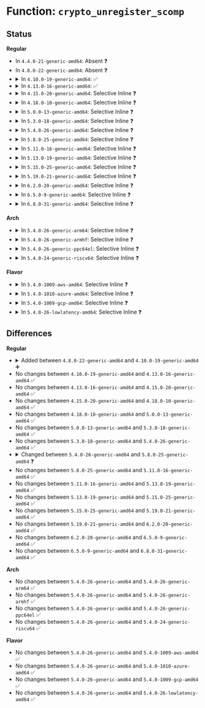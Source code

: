 # Function: <code>crypto_unregister_scomp</code>

## Status
<b>Regular</b>
<ul>
<li>
In <code>4.4.0-21-generic-amd64</code>: Absent ❓
</li>
<li>
In <code>4.8.0-22-generic-amd64</code>: Absent ❓
</li>
<li>
<details>
<summary>In <code>4.10.0-19-generic-amd64</code>: ✅</summary>

```c
int crypto_unregister_scomp(struct scomp_alg * alg)
```

```json
{
  "name": "crypto_unregister_scomp",
  "collision_type": "Unique Global",
  "inline_type": "No",
  "funcs": [
    {
      "addr": 18446744071583017472,
      "name": "crypto_unregister_scomp",
      "external": true,
      "loc": "crypto/scompress.c:342",
      "file": "crypto/scompress.c",
      "inline": "seen, unknown",
      "caller_inline": [],
      "caller_func": [
        "crypto/lzo.c:lzo_mod_fini"
      ]
    }
  ],
  "symbols": [
    {
      "addr": 18446744071583017472,
      "name": "crypto_unregister_scomp",
      "section": ".text",
      "bind": "STB_GLOBAL",
      "size": 77
    }
  ]
}
```
</details>
</li>
<li>
<details>
<summary>In <code>4.13.0-16-generic-amd64</code>: ✅</summary>

```c
int crypto_unregister_scomp(struct scomp_alg * alg)
```

```json
{
  "name": "crypto_unregister_scomp",
  "collision_type": "Unique Global",
  "inline_type": "No",
  "funcs": [
    {
      "addr": 18446744071583068944,
      "name": "crypto_unregister_scomp",
      "external": true,
      "loc": "crypto/scompress.c:341",
      "file": "crypto/scompress.c",
      "inline": "seen, unknown",
      "caller_inline": [],
      "caller_func": [
        "crypto/scompress.c:crypto_unregister_scomps",
        "crypto/scompress.c:crypto_register_scomps",
        "crypto/lzo.c:lzo_mod_fini"
      ]
    }
  ],
  "symbols": [
    {
      "addr": 18446744071583068944,
      "name": "crypto_unregister_scomp",
      "section": ".text",
      "bind": "STB_GLOBAL",
      "size": 67
    }
  ]
}
```
</details>
</li>
<li>
<details>
<summary>In <code>4.15.0-20-generic-amd64</code>: Selective Inline ❓</summary>

```c
int crypto_unregister_scomp(struct scomp_alg * alg)
```

```json
{
  "name": "crypto_unregister_scomp",
  "collision_type": "Unique Global",
  "inline_type": "Selective",
  "funcs": [
    {
      "addr": 18446744071583234852,
      "name": "crypto_unregister_scomp",
      "external": true,
      "loc": "crypto/scompress.c:339",
      "file": "crypto/scompress.c",
      "inline": "not declared, inlined",
      "caller_inline": [
        "crypto/scompress.c:crypto_unregister_scomps",
        "crypto/scompress.c:crypto_register_scomps"
      ],
      "caller_func": [
        "crypto/lzo.c:lzo_mod_fini"
      ]
    }
  ],
  "symbols": [
    {
      "addr": 18446744071583234528,
      "name": "crypto_unregister_scomp",
      "section": ".text",
      "bind": "STB_GLOBAL",
      "size": 20
    }
  ]
}
```
</details>
</li>
<li>
<details>
<summary>In <code>4.18.0-10-generic-amd64</code>: Selective Inline ❓</summary>

```c
int crypto_unregister_scomp(struct scomp_alg * alg)
```

```json
{
  "name": "crypto_unregister_scomp",
  "collision_type": "Unique Global",
  "inline_type": "Selective",
  "funcs": [
    {
      "addr": 18446744071583443220,
      "name": "crypto_unregister_scomp",
      "external": true,
      "loc": "crypto/scompress.c:292",
      "file": "crypto/scompress.c",
      "inline": "not declared, inlined",
      "caller_inline": [
        "crypto/scompress.c:crypto_unregister_scomps",
        "crypto/scompress.c:crypto_register_scomps"
      ],
      "caller_func": [
        "crypto/lzo.c:lzo_mod_fini"
      ]
    }
  ],
  "symbols": [
    {
      "addr": 18446744071583442896,
      "name": "crypto_unregister_scomp",
      "section": ".text",
      "bind": "STB_GLOBAL",
      "size": 20
    }
  ]
}
```
</details>
</li>
<li>
<details>
<summary>In <code>5.0.0-13-generic-amd64</code>: Selective Inline ❓</summary>

```c
int crypto_unregister_scomp(struct scomp_alg * alg)
```

```json
{
  "name": "crypto_unregister_scomp",
  "collision_type": "Unique Global",
  "inline_type": "Selective",
  "funcs": [
    {
      "addr": 18446744071583565202,
      "name": "crypto_unregister_scomp",
      "external": true,
      "loc": "crypto/scompress.c:289",
      "file": "crypto/scompress.c",
      "inline": "not declared, inlined",
      "caller_inline": [
        "crypto/scompress.c:crypto_unregister_scomps",
        "crypto/scompress.c:crypto_register_scomps"
      ],
      "caller_func": [
        "crypto/lzo.c:lzo_mod_fini"
      ]
    }
  ],
  "symbols": [
    {
      "addr": 18446744071583564880,
      "name": "crypto_unregister_scomp",
      "section": ".text",
      "bind": "STB_GLOBAL",
      "size": 20
    }
  ]
}
```
</details>
</li>
<li>
<details>
<summary>In <code>5.3.0-18-generic-amd64</code>: Selective Inline ❓</summary>

```c
int crypto_unregister_scomp(struct scomp_alg * alg)
```

```json
{
  "name": "crypto_unregister_scomp",
  "collision_type": "Unique Global",
  "inline_type": "Selective",
  "funcs": [
    {
      "addr": 18446744071583754626,
      "name": "crypto_unregister_scomp",
      "external": true,
      "loc": "crypto/scompress.c:269",
      "file": "crypto/scompress.c",
      "inline": "not declared, inlined",
      "caller_inline": [
        "crypto/scompress.c:crypto_unregister_scomps",
        "crypto/scompress.c:crypto_register_scomps"
      ],
      "caller_func": [
        "crypto/lzo.c:lzo_mod_fini",
        "crypto/lzo-rle.c:lzorle_mod_fini"
      ]
    }
  ],
  "symbols": [
    {
      "addr": 18446744071583754320,
      "name": "crypto_unregister_scomp",
      "section": ".text",
      "bind": "STB_GLOBAL",
      "size": 20
    }
  ]
}
```
</details>
</li>
<li>
<details>
<summary>In <code>5.4.0-26-generic-amd64</code>: Selective Inline ❓</summary>

```c
int crypto_unregister_scomp(struct scomp_alg * alg)
```

```json
{
  "name": "crypto_unregister_scomp",
  "collision_type": "Unique Global",
  "inline_type": "Selective",
  "funcs": [
    {
      "addr": 18446744071583864338,
      "name": "crypto_unregister_scomp",
      "external": true,
      "loc": "crypto/scompress.c:269",
      "file": "crypto/scompress.c",
      "inline": "not declared, inlined",
      "caller_inline": [
        "crypto/scompress.c:crypto_unregister_scomps",
        "crypto/scompress.c:crypto_register_scomps"
      ],
      "caller_func": [
        "crypto/lzo.c:lzo_mod_fini",
        "crypto/lzo-rle.c:lzorle_mod_fini"
      ]
    }
  ],
  "symbols": [
    {
      "addr": 18446744071583864032,
      "name": "crypto_unregister_scomp",
      "section": ".text",
      "bind": "STB_GLOBAL",
      "size": 20
    }
  ]
}
```
</details>
</li>
<li>
<details>
<summary>In <code>5.8.0-25-generic-amd64</code>: Selective Inline ❓</summary>

```c
void crypto_unregister_scomp(struct scomp_alg * alg)
```

```json
{
  "name": "crypto_unregister_scomp",
  "collision_type": "Unique Global",
  "inline_type": "Selective",
  "funcs": [
    {
      "addr": 18446744071584254226,
      "name": "crypto_unregister_scomp",
      "external": true,
      "loc": "crypto/scompress.c:269",
      "file": "crypto/scompress.c",
      "inline": "not declared, inlined",
      "caller_inline": [
        "crypto/scompress.c:crypto_unregister_scomps",
        "crypto/scompress.c:crypto_register_scomps"
      ],
      "caller_func": [
        "crypto/lzo.c:lzo_mod_fini",
        "crypto/lzo-rle.c:lzorle_mod_fini"
      ]
    }
  ],
  "symbols": [
    {
      "addr": 18446744071584254160,
      "name": "crypto_unregister_scomp",
      "section": ".text",
      "bind": "STB_GLOBAL",
      "size": 20
    }
  ]
}
```
</details>
</li>
<li>
<details>
<summary>In <code>5.11.0-16-generic-amd64</code>: Selective Inline ❓</summary>

```c
void crypto_unregister_scomp(struct scomp_alg * alg)
```

```json
{
  "name": "crypto_unregister_scomp",
  "collision_type": "Unique Global",
  "inline_type": "Selective",
  "funcs": [
    {
      "addr": 18446744071584372962,
      "name": "crypto_unregister_scomp",
      "external": true,
      "loc": "crypto/scompress.c:269",
      "file": "crypto/scompress.c",
      "inline": "not declared, inlined",
      "caller_inline": [
        "crypto/scompress.c:crypto_unregister_scomps",
        "crypto/scompress.c:crypto_register_scomps"
      ],
      "caller_func": [
        "crypto/lzo.c:lzo_mod_fini",
        "crypto/lzo-rle.c:lzorle_mod_fini"
      ]
    }
  ],
  "symbols": [
    {
      "addr": 18446744071584372896,
      "name": "crypto_unregister_scomp",
      "section": ".text",
      "bind": "STB_GLOBAL",
      "size": 20
    }
  ]
}
```
</details>
</li>
<li>
<details>
<summary>In <code>5.13.0-19-generic-amd64</code>: Selective Inline ❓</summary>

```c
void crypto_unregister_scomp(struct scomp_alg * alg)
```

```json
{
  "name": "crypto_unregister_scomp",
  "collision_type": "Unique Global",
  "inline_type": "Selective",
  "funcs": [
    {
      "addr": 18446744071584407394,
      "name": "crypto_unregister_scomp",
      "external": true,
      "loc": "crypto/scompress.c:269",
      "file": "crypto/scompress.c",
      "inline": "not declared, inlined",
      "caller_inline": [
        "crypto/scompress.c:crypto_unregister_scomps",
        "crypto/scompress.c:crypto_register_scomps"
      ],
      "caller_func": [
        "crypto/lzo.c:lzo_mod_fini",
        "crypto/lzo-rle.c:lzorle_mod_fini"
      ]
    }
  ],
  "symbols": [
    {
      "addr": 18446744071584407328,
      "name": "crypto_unregister_scomp",
      "section": ".text",
      "bind": "STB_GLOBAL",
      "size": 20
    }
  ]
}
```
</details>
</li>
<li>
<details>
<summary>In <code>5.15.0-25-generic-amd64</code>: Selective Inline ❓</summary>

```c
void crypto_unregister_scomp(struct scomp_alg * alg)
```

```json
{
  "name": "crypto_unregister_scomp",
  "collision_type": "Unique Global",
  "inline_type": "Selective",
  "funcs": [
    {
      "addr": 18446744071584802770,
      "name": "crypto_unregister_scomp",
      "external": true,
      "loc": "crypto/scompress.c:269",
      "file": "crypto/scompress.c",
      "inline": "not declared, inlined",
      "caller_inline": [
        "crypto/scompress.c:crypto_unregister_scomps",
        "crypto/scompress.c:crypto_register_scomps"
      ],
      "caller_func": [
        "crypto/lzo.c:lzo_mod_fini",
        "crypto/lzo-rle.c:lzorle_mod_fini"
      ]
    }
  ],
  "symbols": [
    {
      "addr": 18446744071584802704,
      "name": "crypto_unregister_scomp",
      "section": ".text",
      "bind": "STB_GLOBAL",
      "size": 20
    }
  ]
}
```
</details>
</li>
<li>
<details>
<summary>In <code>5.19.0-21-generic-amd64</code>: Selective Inline ❓</summary>

```c
void crypto_unregister_scomp(struct scomp_alg * alg)
```

```json
{
  "name": "crypto_unregister_scomp",
  "collision_type": "Unique Global",
  "inline_type": "Selective",
  "funcs": [
    {
      "addr": 18446744071585492354,
      "name": "crypto_unregister_scomp",
      "external": true,
      "loc": "crypto/scompress.c:269",
      "file": "crypto/scompress.c",
      "inline": "not declared, inlined",
      "caller_inline": [
        "crypto/scompress.c:crypto_unregister_scomps",
        "crypto/scompress.c:crypto_register_scomps"
      ],
      "caller_func": [
        "crypto/lzo.c:lzo_mod_fini",
        "crypto/lzo-rle.c:lzorle_mod_fini"
      ]
    }
  ],
  "symbols": [
    {
      "addr": 18446744071585492288,
      "name": "crypto_unregister_scomp",
      "section": ".text",
      "bind": "STB_GLOBAL",
      "size": 26
    }
  ]
}
```
</details>
</li>
<li>
<details>
<summary>In <code>6.2.0-20-generic-amd64</code>: Selective Inline ❓</summary>

```c
void crypto_unregister_scomp(struct scomp_alg * alg)
```

```json
{
  "name": "crypto_unregister_scomp",
  "collision_type": "Unique Global",
  "inline_type": "Selective",
  "funcs": [
    {
      "addr": 18446744071586254450,
      "name": "crypto_unregister_scomp",
      "external": true,
      "loc": "crypto/scompress.c:269",
      "file": "crypto/scompress.c",
      "inline": "not declared, inlined",
      "caller_inline": [
        "crypto/scompress.c:crypto_unregister_scomps",
        "crypto/scompress.c:crypto_register_scomps"
      ],
      "caller_func": [
        "crypto/lzo.c:lzo_mod_fini",
        "crypto/lzo-rle.c:lzorle_mod_fini"
      ]
    }
  ],
  "symbols": [
    {
      "addr": 18446744071586254368,
      "name": "crypto_unregister_scomp",
      "section": ".text",
      "bind": "STB_GLOBAL",
      "size": 26
    }
  ]
}
```
</details>
</li>
<li>
<details>
<summary>In <code>6.5.0-9-generic-amd64</code>: Selective Inline ❓</summary>

```c
void crypto_unregister_scomp(struct scomp_alg * alg)
```

```json
{
  "name": "crypto_unregister_scomp",
  "collision_type": "Unique Global",
  "inline_type": "Selective",
  "funcs": [
    {
      "addr": 18446744071586494818,
      "name": "crypto_unregister_scomp",
      "external": true,
      "loc": "crypto/scompress.c:268",
      "file": "crypto/scompress.c",
      "inline": "not declared, inlined",
      "caller_inline": [
        "crypto/scompress.c:crypto_unregister_scomps",
        "crypto/scompress.c:crypto_register_scomps"
      ],
      "caller_func": [
        "crypto/lzo.c:lzo_mod_fini",
        "crypto/lzo-rle.c:lzorle_mod_fini"
      ]
    }
  ],
  "symbols": [
    {
      "addr": 18446744071586494736,
      "name": "crypto_unregister_scomp",
      "section": ".text",
      "bind": "STB_GLOBAL",
      "size": 26
    }
  ]
}
```
</details>
</li>
<li>
<details>
<summary>In <code>6.8.0-31-generic-amd64</code>: Selective Inline ❓</summary>

```c
void crypto_unregister_scomp(struct scomp_alg * alg)
```

```json
{
  "name": "crypto_unregister_scomp",
  "collision_type": "Unique Global",
  "inline_type": "Selective",
  "funcs": [
    {
      "addr": 18446744071586764866,
      "name": "crypto_unregister_scomp",
      "external": true,
      "loc": "crypto/scompress.c:274",
      "file": "crypto/scompress.c",
      "inline": "not declared, inlined",
      "caller_inline": [
        "crypto/scompress.c:crypto_unregister_scomps",
        "crypto/scompress.c:crypto_register_scomps"
      ],
      "caller_func": [
        "crypto/deflate.c:deflate_mod_fini",
        "crypto/lzo.c:lzo_mod_fini",
        "crypto/lzo-rle.c:lzorle_mod_fini"
      ]
    }
  ],
  "symbols": [
    {
      "addr": 18446744071586764784,
      "name": "crypto_unregister_scomp",
      "section": ".text",
      "bind": "STB_GLOBAL",
      "size": 26
    }
  ]
}
```
</details>
</li>
</ul>
<b>Arch</b>
<ul>
<li>
<details>
<summary>In <code>5.4.0-26-generic-arm64</code>: Selective Inline ❓</summary>

```c
int crypto_unregister_scomp(struct scomp_alg * alg)
```

```json
{
  "name": "crypto_unregister_scomp",
  "collision_type": "Unique Global",
  "inline_type": "Selective",
  "funcs": [
    {
      "addr": 18446603336495681712,
      "name": "crypto_unregister_scomp",
      "external": true,
      "loc": "crypto/scompress.c:269",
      "file": "crypto/scompress.c",
      "inline": "not declared, inlined",
      "caller_inline": [
        "crypto/scompress.c:crypto_unregister_scomps",
        "crypto/scompress.c:crypto_register_scomps"
      ],
      "caller_func": [
        "crypto/lzo.c:lzo_mod_fini",
        "crypto/lzo-rle.c:lzorle_mod_fini"
      ]
    }
  ],
  "symbols": [
    {
      "addr": 18446603336495681368,
      "name": "crypto_unregister_scomp",
      "section": ".text",
      "bind": "STB_GLOBAL",
      "size": 44
    }
  ]
}
```
</details>
</li>
<li>
<details>
<summary>In <code>5.4.0-26-generic-armhf</code>: Selective Inline ❓</summary>

```c
int crypto_unregister_scomp(struct scomp_alg * alg)
```

```json
{
  "name": "crypto_unregister_scomp",
  "collision_type": "Unique Global",
  "inline_type": "Selective",
  "funcs": [
    {
      "addr": 3229032884,
      "name": "crypto_unregister_scomp",
      "external": true,
      "loc": "crypto/scompress.c:269",
      "file": "crypto/scompress.c",
      "inline": "not declared, inlined",
      "caller_inline": [
        "crypto/scompress.c:crypto_unregister_scomps",
        "crypto/scompress.c:crypto_register_scomps"
      ],
      "caller_func": [
        "crypto/lzo.c:lzo_mod_fini",
        "crypto/lzo-rle.c:lzorle_mod_fini"
      ]
    }
  ],
  "symbols": [
    {
      "addr": 3229032636,
      "name": "crypto_unregister_scomp",
      "section": ".text",
      "bind": "STB_GLOBAL",
      "size": 32
    }
  ]
}
```
</details>
</li>
<li>
<details>
<summary>In <code>5.4.0-26-generic-ppc64el</code>: Selective Inline ❓</summary>

```c
int crypto_unregister_scomp(struct scomp_alg * alg)
```

```json
{
  "name": "crypto_unregister_scomp",
  "collision_type": "Unique Global",
  "inline_type": "Selective",
  "funcs": [
    {
      "addr": 13835058055289825600,
      "name": "crypto_unregister_scomp",
      "external": true,
      "loc": "crypto/scompress.c:269",
      "file": "crypto/scompress.c",
      "inline": "not declared, inlined",
      "caller_inline": [
        "crypto/scompress.c:crypto_unregister_scomps",
        "crypto/scompress.c:crypto_register_scomps"
      ],
      "caller_func": [
        "crypto/lzo.c:lzo_mod_fini",
        "crypto/lzo-rle.c:lzorle_mod_fini"
      ]
    }
  ],
  "symbols": [
    {
      "addr": 13835058055289825136,
      "name": "crypto_unregister_scomp",
      "section": ".text",
      "bind": "STB_GLOBAL",
      "size": 56
    }
  ]
}
```
</details>
</li>
<li>
<details>
<summary>In <code>5.4.0-24-generic-riscv64</code>: Selective Inline ❓</summary>

```c
int crypto_unregister_scomp(struct scomp_alg * alg)
```

```json
{
  "name": "crypto_unregister_scomp",
  "collision_type": "Unique Global",
  "inline_type": "Selective",
  "funcs": [
    {
      "addr": 18446743936274830812,
      "name": "crypto_unregister_scomp",
      "external": true,
      "loc": "crypto/scompress.c:269",
      "file": "crypto/scompress.c",
      "inline": "not declared, inlined",
      "caller_inline": [
        "crypto/scompress.c:crypto_unregister_scomps",
        "crypto/scompress.c:crypto_register_scomps"
      ],
      "caller_func": [
        "crypto/lzo.c:lzo_mod_fini",
        "crypto/lzo-rle.c:lzorle_mod_fini"
      ]
    }
  ],
  "symbols": [
    {
      "addr": 18446743936274830554,
      "name": "crypto_unregister_scomp",
      "section": ".text",
      "bind": "STB_GLOBAL",
      "size": 44
    }
  ]
}
```
</details>
</li>
</ul>
<b>Flavor</b>
<ul>
<li>
<details>
<summary>In <code>5.4.0-1009-aws-amd64</code>: Selective Inline ❓</summary>

```c
int crypto_unregister_scomp(struct scomp_alg * alg)
```

```json
{
  "name": "crypto_unregister_scomp",
  "collision_type": "Unique Global",
  "inline_type": "Selective",
  "funcs": [
    {
      "addr": 18446744071583833074,
      "name": "crypto_unregister_scomp",
      "external": true,
      "loc": "crypto/scompress.c:269",
      "file": "crypto/scompress.c",
      "inline": "not declared, inlined",
      "caller_inline": [
        "crypto/scompress.c:crypto_unregister_scomps",
        "crypto/scompress.c:crypto_register_scomps"
      ],
      "caller_func": [
        "crypto/lzo.c:lzo_mod_fini",
        "crypto/lzo-rle.c:lzorle_mod_fini"
      ]
    }
  ],
  "symbols": [
    {
      "addr": 18446744071583832768,
      "name": "crypto_unregister_scomp",
      "section": ".text",
      "bind": "STB_GLOBAL",
      "size": 20
    }
  ]
}
```
</details>
</li>
<li>
<details>
<summary>In <code>5.4.0-1010-azure-amd64</code>: Selective Inline ❓</summary>

```c
int crypto_unregister_scomp(struct scomp_alg * alg)
```

```json
{
  "name": "crypto_unregister_scomp",
  "collision_type": "Unique Global",
  "inline_type": "Selective",
  "funcs": [
    {
      "addr": 18446744071583770130,
      "name": "crypto_unregister_scomp",
      "external": true,
      "loc": "crypto/scompress.c:269",
      "file": "crypto/scompress.c",
      "inline": "not declared, inlined",
      "caller_inline": [
        "crypto/scompress.c:crypto_unregister_scomps",
        "crypto/scompress.c:crypto_register_scomps"
      ],
      "caller_func": [
        "crypto/lzo.c:lzo_mod_fini",
        "crypto/lzo-rle.c:lzorle_mod_fini"
      ]
    }
  ],
  "symbols": [
    {
      "addr": 18446744071583769824,
      "name": "crypto_unregister_scomp",
      "section": ".text",
      "bind": "STB_GLOBAL",
      "size": 20
    }
  ]
}
```
</details>
</li>
<li>
<details>
<summary>In <code>5.4.0-1009-gcp-amd64</code>: Selective Inline ❓</summary>

```c
int crypto_unregister_scomp(struct scomp_alg * alg)
```

```json
{
  "name": "crypto_unregister_scomp",
  "collision_type": "Unique Global",
  "inline_type": "Selective",
  "funcs": [
    {
      "addr": 18446744071583816834,
      "name": "crypto_unregister_scomp",
      "external": true,
      "loc": "crypto/scompress.c:269",
      "file": "crypto/scompress.c",
      "inline": "not declared, inlined",
      "caller_inline": [
        "crypto/scompress.c:crypto_unregister_scomps",
        "crypto/scompress.c:crypto_register_scomps"
      ],
      "caller_func": [
        "crypto/lzo.c:lzo_mod_fini",
        "crypto/lzo-rle.c:lzorle_mod_fini"
      ]
    }
  ],
  "symbols": [
    {
      "addr": 18446744071583816528,
      "name": "crypto_unregister_scomp",
      "section": ".text",
      "bind": "STB_GLOBAL",
      "size": 20
    }
  ]
}
```
</details>
</li>
<li>
<details>
<summary>In <code>5.4.0-26-lowlatency-amd64</code>: Selective Inline ❓</summary>

```c
int crypto_unregister_scomp(struct scomp_alg * alg)
```

```json
{
  "name": "crypto_unregister_scomp",
  "collision_type": "Unique Global",
  "inline_type": "Selective",
  "funcs": [
    {
      "addr": 18446744071583917906,
      "name": "crypto_unregister_scomp",
      "external": true,
      "loc": "crypto/scompress.c:269",
      "file": "crypto/scompress.c",
      "inline": "not declared, inlined",
      "caller_inline": [
        "crypto/scompress.c:crypto_unregister_scomps",
        "crypto/scompress.c:crypto_register_scomps"
      ],
      "caller_func": [
        "crypto/lzo.c:lzo_mod_fini",
        "crypto/lzo-rle.c:lzorle_mod_fini"
      ]
    }
  ],
  "symbols": [
    {
      "addr": 18446744071583917600,
      "name": "crypto_unregister_scomp",
      "section": ".text",
      "bind": "STB_GLOBAL",
      "size": 20
    }
  ]
}
```
</details>
</li>
</ul>

## Differences
<b>Regular</b>
<ul>
<li>
<details>
<summary>Added between <code>4.8.0-22-generic-amd64</code> and <code>4.10.0-19-generic-amd64</code> ➕</summary>

```c
int crypto_unregister_scomp(struct scomp_alg * alg)
```
</details>
</li>
<li>
No changes between <code>4.10.0-19-generic-amd64</code> and <code>4.13.0-16-generic-amd64</code> ✅
</li>
<li>
No changes between <code>4.13.0-16-generic-amd64</code> and <code>4.15.0-20-generic-amd64</code> ✅
</li>
<li>
No changes between <code>4.15.0-20-generic-amd64</code> and <code>4.18.0-10-generic-amd64</code> ✅
</li>
<li>
No changes between <code>4.18.0-10-generic-amd64</code> and <code>5.0.0-13-generic-amd64</code> ✅
</li>
<li>
No changes between <code>5.0.0-13-generic-amd64</code> and <code>5.3.0-18-generic-amd64</code> ✅
</li>
<li>
No changes between <code>5.3.0-18-generic-amd64</code> and <code>5.4.0-26-generic-amd64</code> ✅
</li>
<li>
<details>
<summary>Changed between <code>5.4.0-26-generic-amd64</code> and <code>5.8.0-25-generic-amd64</code> ❓</summary>
<ul>
<li>
<b>Return type changed. </b>
<code>int</code> ➡️ <code>void</code>
</li>
</ul>
</details>
</li>
<li>
No changes between <code>5.8.0-25-generic-amd64</code> and <code>5.11.0-16-generic-amd64</code> ✅
</li>
<li>
No changes between <code>5.11.0-16-generic-amd64</code> and <code>5.13.0-19-generic-amd64</code> ✅
</li>
<li>
No changes between <code>5.13.0-19-generic-amd64</code> and <code>5.15.0-25-generic-amd64</code> ✅
</li>
<li>
No changes between <code>5.15.0-25-generic-amd64</code> and <code>5.19.0-21-generic-amd64</code> ✅
</li>
<li>
No changes between <code>5.19.0-21-generic-amd64</code> and <code>6.2.0-20-generic-amd64</code> ✅
</li>
<li>
No changes between <code>6.2.0-20-generic-amd64</code> and <code>6.5.0-9-generic-amd64</code> ✅
</li>
<li>
No changes between <code>6.5.0-9-generic-amd64</code> and <code>6.8.0-31-generic-amd64</code> ✅
</li>
</ul>
<b>Arch</b>
<ul>
<li>
No changes between <code>5.4.0-26-generic-amd64</code> and <code>5.4.0-26-generic-arm64</code> ✅
</li>
<li>
No changes between <code>5.4.0-26-generic-amd64</code> and <code>5.4.0-26-generic-armhf</code> ✅
</li>
<li>
No changes between <code>5.4.0-26-generic-amd64</code> and <code>5.4.0-26-generic-ppc64el</code> ✅
</li>
<li>
No changes between <code>5.4.0-26-generic-amd64</code> and <code>5.4.0-24-generic-riscv64</code> ✅
</li>
</ul>
<b>Flavor</b>
<ul>
<li>
No changes between <code>5.4.0-26-generic-amd64</code> and <code>5.4.0-1009-aws-amd64</code> ✅
</li>
<li>
No changes between <code>5.4.0-26-generic-amd64</code> and <code>5.4.0-1010-azure-amd64</code> ✅
</li>
<li>
No changes between <code>5.4.0-26-generic-amd64</code> and <code>5.4.0-1009-gcp-amd64</code> ✅
</li>
<li>
No changes between <code>5.4.0-26-generic-amd64</code> and <code>5.4.0-26-lowlatency-amd64</code> ✅
</li>
</ul>
